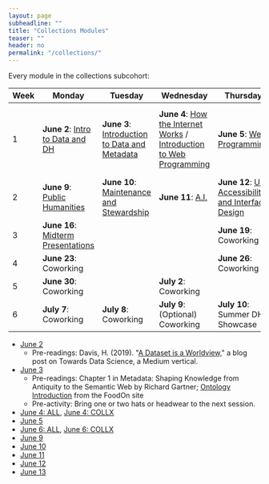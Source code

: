 ```yaml
---
layout: page
subheadline: ""
title: "Collections Modules"
teaser: ""
header: no
permalink: "/collections/"
---
```

Every module in the collections subcohort:

| Week | Monday   | Tuesday | Wednesday | Thursday | Friday  |
|-------|----------|--------|------------|---------|-------------|
| 1 | **June 2**: [Intro to Data and DH](https://kam535.github.io/summer-dh-2025/modules/day1) | **June 3**: [Introduction to Data and Metadata](https://kam535.github.io/summer-dh-2025/collections/day2/) | **June 4**: [How the Internet Works](https://kam535.github.io/summer-dh-2025/modules/day3) / [Introduction to Web Programming](https://kam535.github.io/summer-dh-2025/collections/day3) | **June 5**: [Web Programming](https://kam535.github.io/summer-dh-2025/collections/day4) | **June 6**: [Copyright, Fair Use, and Scholarly Communications](https://kam535.github.io/summer-dh-2025/modules/day5) / [File Management](https://kam535.github.io/summer-dh-2025/collections/day5)                                   |
| 2 | **June 9**: [Public Humanities](https://kam535.github.io/summer-dh-2025/collections/day6) | **June 10**: [Maintenance and Stewardship](https://kam535.github.io/summer-dh-2025/collections/day7) | **June 11**: [A.I.](https://kam535.github.io/summer-dh-2025/modules/day8) | **June 12**: [UX, Accessibility, and Interface Design](https://kam535.github.io/summer-dh-2025/collections/day9/) | **June 13**: [1:1 Meetings](https://kam535.github.io/summer-dh-2025/modules/day10)                                            |
| 3 | **June 16**: [Midterm Presentations](https://kam535.github.io/summer-dh-2025/modules/day10)|  | | **June 19**: Coworking | **June 20**: Coworking                                           |
| 4 | **June 23**: Coworking |  |  | **June 26**: Coworking |                                         |
| 5 | **June 30**: Coworking |  | **July 2**: Coworking | |                                         |
| 6 | **July 7**: Coworking | **July 8**: Coworking | **July 9**: (Optional) Coworking | **July 10**: Summer DH Showcase |                                            |


- [June 2](https://kam535.github.io/summer-dh-2025/modules/day1)
  - Pre-readings: Davis, H. (2019). "[A Dataset is a Worldview,](https://towardsdatascience.com/a-dataset-is-a-worldview-5328216dd44d)" a blog post on Towards Data Science, a Medium vertical.  
- [June 3](https://kam535.github.io/summer-dh-2025/collections/day2)
  - Pre-readings: Chapter 1 in Metadata: Shaping Knowledge from Antiquity to the Semantic Web by Richard Gartner; [Ontology Introduction](https://foodon.org/design/ontology-introduction/) from the FoodOn site
  - Pre-activity: Bring one or two hats or headwear to the next session.
- [June 4: ALL](https://kam535.github.io/summer-dh-2025/modules/day3), [June 4: COLLX](https://kam535.github.io/summer-dh-2025/collections/day3)
- [June 5](https://kam535.github.io/summer-dh-2025/collections/day4)
- [June 6: ALL](https://kam535.github.io/summer-dh-2025/modules/day5), [June 6: COLLX](https://kam535.github.io/summer-dh-2025/collections/day5)
- [June 9](https://kam535.github.io/summer-dh-2025/collections/day6)
- [June 10](https://kam535.github.io/summer-dh-2025/collections/day7)
- [June 11](https://kam535.github.io/summer-dh-2025/modules/day8)
- [June 12](https://kam535.github.io/summer-dh-2025/collections/day9)
- [June 13](https://kam535.github.io/summer-dh-2025/modules/day10)
